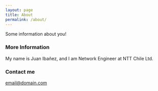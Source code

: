 ```yaml
---
layout: page
title: About
permalink: /about/
---
```


Some information about you!

### More Information

My name is Juan Ibañez, and I am Network Engineer at NTT Chile Ltd.

### Contact me

[email@domain.com](mailto:juan.ibanez.ampuero@gmail.com)
